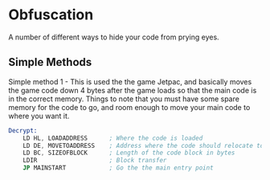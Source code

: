 # Obfuscation
A number of different ways to hide your code from prying eyes.

## Simple Methods
Simple method 1 - This is used the the game Jetpac, and basically moves the game code
down 4 bytes after the game loads so that the main code is in the correct memory. Things
to note that you must have some spare memory for the code to go, and room enough to move
your main code to where you want it.

```asm
Decrypt:
    LD HL, LOADADDRESS      ; Where the code is loaded 
    LD DE, MOVETOADDRESS    ; Address where the code should relocate to
    LD BC, SIZEOFBLOCK      ; Length of the code block in bytes
    LDIR                    ; Block transfer
    JP MAINSTART            ; Go the the main entry point
```

